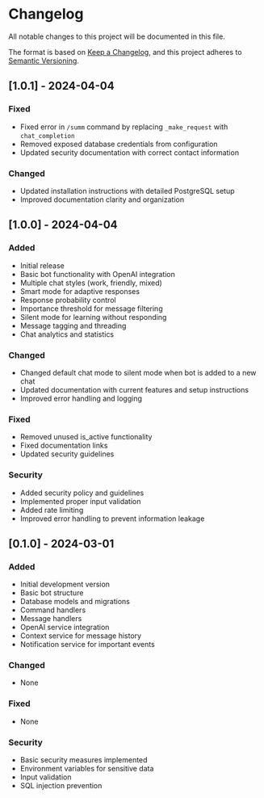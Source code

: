 # Changelog

All notable changes to this project will be documented in this file.

The format is based on [Keep a Changelog](https://keepachangelog.com/en/1.0.0/),
and this project adheres to [Semantic Versioning](https://semver.org/spec/v2.0.0.html).

## [1.0.1] - 2024-04-04

### Fixed
- Fixed error in `/summ` command by replacing `_make_request` with `chat_completion`
- Removed exposed database credentials from configuration
- Updated security documentation with correct contact information

### Changed
- Updated installation instructions with detailed PostgreSQL setup
- Improved documentation clarity and organization

## [1.0.0] - 2024-04-04

### Added
- Initial release
- Basic bot functionality with OpenAI integration
- Multiple chat styles (work, friendly, mixed)
- Smart mode for adaptive responses
- Response probability control
- Importance threshold for message filtering
- Silent mode for learning without responding
- Message tagging and threading
- Chat analytics and statistics

### Changed
- Changed default chat mode to silent mode when bot is added to a new chat
- Updated documentation with current features and setup instructions
- Improved error handling and logging

### Fixed
- Removed unused is_active functionality
- Fixed documentation links
- Updated security guidelines

### Security
- Added security policy and guidelines
- Implemented proper input validation
- Added rate limiting
- Improved error handling to prevent information leakage

## [0.1.0] - 2024-03-01

### Added
- Initial development version
- Basic bot structure
- Database models and migrations
- Command handlers
- Message handlers
- OpenAI service integration
- Context service for message history
- Notification service for important events

### Changed
- None

### Fixed
- None

### Security
- Basic security measures implemented
- Environment variables for sensitive data
- Input validation
- SQL injection prevention 
